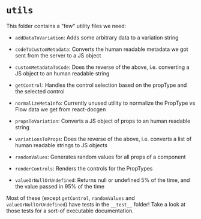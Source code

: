 # `utils`

This folder contains a "few" utility files we need:

- `addDataToVariation`: Adds some arbitrary data to a variation string

- `codeToCustomMetadata`: Converts the human readable metadata we got sent from the server to a JS object

- `customMetadataToCode`: Does the reverse of the above, i.e. converting a JS object to an human readable string

- `getControl`: Handles the control selection based on the propType and the selected control

- `normalizeMetaInfo`: Currently unused utility to normalize the PropType vs Flow data we get from react-docgen

- `propsToVariation`: Converts a JS object of props to an human readable string

- `variationsToProps`: Does the reverse of the above, i.e. converts a list of human readable strings to JS objects

- `randomValues`: Generates random values for all props of a component

- `renderControls`: Renders the controls for the PropTypes

- `valueOrNullOrUndefined`: Returns null or undefined 5% of the time, and the value passed in 95% of the time

Most of these (except `getControl`, `randomValues` and `valueOrNullOrUndefined`) have tests in the `__test__` folder! Take a look at those tests for a sort-of executable documentation.
